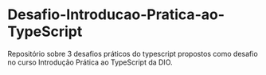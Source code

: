 # Desafio-Introducao-Pratica-ao-TypeScript
Repositório sobre 3 desafios práticos do typescript propostos como desafio no curso Introdução Prática ao TypeScript da DIO.
